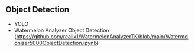 ## Object Detection 

* YOLO
* Watermelon Analyzer Object Detection (https://github.com/rcalix1/WatermelonAnalyzerTK/blob/main/Watermelonizer5000ObjectDetection.ipynb)

